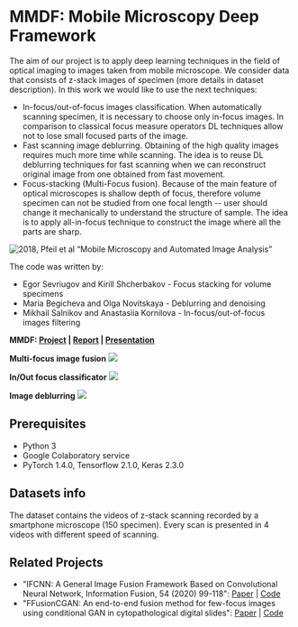 # MMDF: Mobile Microscopy Deep Framework
The aim of our project is to apply deep learning techniques in the field of optical imaging to images taken from mobile microscope. We consider data that consists of z-stack images of specimen (more details in dataset description). In this work we would like to use the next techniques:

- In-focus/out-of-focus images classification. When automatically scanning specimen, it is necessary to choose only in-focus images. In comparison to classical focus measure operators DL techniques allow not to lose small focused parts of the image.
- Fast scanning image deblurring. Obtaining of the high quality images requires much more time while scanning. The idea is to reuse DL deblurring techniques for fast scanning when we can reconstruct original image from one obtained from fast movement.
- Focus-stacking (Multi-Focus fusion). Because of the main feature of optical microscopes is shallow depth of focus, therefore volume specimen can not be studied from one focal length -- user should change it mechanically to understand the structure of sample. The idea is to apply all-in-focus technique to construct the image where all the parts are sharp.

![2018, Pfeil et al
“Mobile Microscopy and Automated Image Analysis”
](https://github.com/anastasiia-kornilova/MMDF/blob/master/pics/mobile_microscopy.PNG)

The code was written by:

- Egor Sevriugov and Kirill Shcherbakov - Focus stacking for volume specimens 
- Maria Begicheva and Olga Novitskaya - Deblurring and denoising
- Mikhail Salnikov and Anastasiia Kornilova - In-focus/out-of-focus images filtering

**MMDF: [Project](https://github.com/anastasiia-kornilova/MMDF) | [Report]() | [Presentation]()**

**Multi-focus image fusion**
![](https://github.com/anastasiia-kornilova/MMDF/blob/master/pics/zoom_comparison.png)

**In/Out focus classificator**
![](https://github.com/anastasiia-kornilova/MMDF/blob/master/pics/in_out_focus_classificator.PNG)

**Image deblurring**
![](https://github.com/anastasiia-kornilova/MMDF/blob/master/pics/zoom_comparison.png)

## Prerequisites
- Python 3
- Google Colaboratory service
- PyTorch 1.4.0, Tensorflow 2.1.0, Keras 2.3.0

## Datasets info
The dataset contains the videos of z-stack scanning recorded by a smartphone microscope (150 specimen). Every scan is presented in 4 videos with different speed of scanning.


## Related Projects

- "IFCNN: A General Image Fusion Framework Based on Convolutional Neural Network, Information Fusion, 54 (2020) 99-118":  [Paper](https://www.sciencedirect.com/science/article/abs/pii/S1566253518305505) | [Code](https://github.com/uzeful/IFCNN)
- "FFusionCGAN: An end-to-end fusion method for few-focus images using conditional GAN in cytopathological digital slides":  [Paper](https://arxiv.org/abs/2001.00692) | [Code](https://github.com/GengXieBo/fusion)
